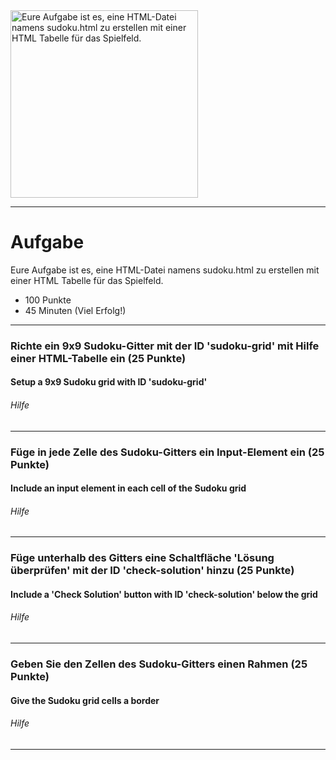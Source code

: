 <img src="https://upload.wikimedia.org/wikipedia/commons/thumb/1/1a/Sudoku_parts.svg/640px-Sudoku_parts.svg.png" alt="Eure Aufgabe ist es, eine HTML-Datei namens sudoku.html zu erstellen mit einer HTML Tabelle für das Spielfeld." width="300"/>

---
# Aufgabe
Eure Aufgabe ist es, eine HTML-Datei namens sudoku.html zu erstellen mit einer HTML Tabelle für das Spielfeld.
* 100 Punkte
* 45 Minuten (Viel Erfolg!)

---
### Richte ein 9x9 Sudoku-Gitter mit der ID 'sudoku-grid' mit Hilfe einer HTML-Tabelle ein (25 Punkte)
#### Setup a 9x9 Sudoku grid with ID 'sudoku-grid'

###### Hilfe


---
### Füge  in jede Zelle des Sudoku-Gitters ein Input-Element ein (25 Punkte)
#### Include an input element in each cell of the Sudoku grid

###### Hilfe


---
### Füge unterhalb des Gitters eine Schaltfläche 'Lösung überprüfen' mit der ID 'check-solution' hinzu (25 Punkte)
#### Include a 'Check Solution' button with ID 'check-solution' below the grid

###### Hilfe


---
### Geben Sie den Zellen des Sudoku-Gitters einen Rahmen (25 Punkte)
#### Give the Sudoku grid cells a border

###### Hilfe


---
